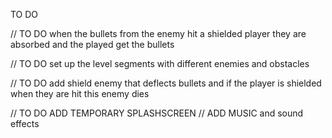 TO DO 


// TO DO when the bullets from the enemy hit a shielded player they are absorbed and the played get the bullets

// TO DO set up the level segments with different enemies and obstacles

// TO DO add shield enemy that deflects bullets and if the player is shielded when they are hit this enemy dies

// TO DO ADD TEMPORARY SPLASHSCREEN
// ADD MUSIC and sound effects
